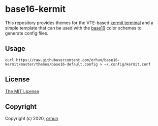 # base16-kermit

This repository provides themes for
the VTE-based [kermit terminal](https://github.com/orhun/kermit) and a simple template that can be used with the [base16](https://github.com/chriskempson/base16) color schemes to
generate config files.

## Usage

```
curl https://raw.githubusercontent.com/orhun/base16-kermit/master/themes/base16-default.config > ~/.config/kermit.conf
```

## License

[The MIT License](https://opensource.org/licenses/MIT)

## Copyright

Copyright (c) 2020, [orhun](https://www.github.com/orhun)